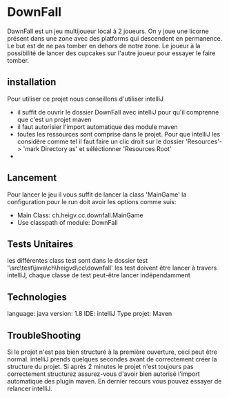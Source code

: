 # DownFall
DawnFall est un jeu multijoueur local à 2 joueurs. On y joue une licorne présent dans une zone avec des platforms qui descendent en permanence.
Le but est de ne pas tomber en dehors de notre zone. Le joueur à la possibilité de lancer des cupcakes sur l'autre joueur pour essayer
le faire tomber.

## installation
Pour utiliser ce projet nous conseillons d'utiliser intelliJ
- il suffit de ouvrir le dossier DownFall avec intelliJ pour qu'il comprenne que c'est un projet maven
- il faut autorisier l'import automatique des module maven
- toutes les ressources sont comprise dans le projet. Pour que intelliJ les considère comme tel il faut faire un clic droit sur le dossier 'Resources'-> 'mark Directory as' et séléctionner 'Resources Root'
- 

## Lancement
Pour lancer le jeu il vous suffit de lancer la class 'MainGame'
la configuration pour le run doit avoir les options comme suis:
- Main Class: ch.heigv.cc.downfall.MainGame
- Use classpath of module: DownFall

## Tests Unitaires
les différentes class test sont dans le dossier test '\src\test\java\ch\heigvd\cc\downfall'
les test doivent être lancer à travers intelliJ, chaque classe de test peut-être lancer indépendamment

## Technologies
language: java version: 1.8
IDE: intelliJ
Type projet: Maven

## TroubleShooting
Si le projet n'est pas bien structuré à la première ouverture, ceci peut être normal. intelliJ prends quelques secondes avant de correctement créer la structure du projet. Si après 2 minutes le projet n'est toujours pas correctement structurez assurez-vous d'avoir bien autorisé l'import automatique des plugin maven. En dernier recours vous pouvez essayer de relancer intelliJ.

